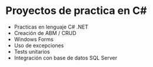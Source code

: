 # Proyectos de practica en C#

* Practicas en lenguaje C# .NET
* Creación de ABM / CRUD
* Windows Forms
* Uso de excepciones
* Tests unitarios
* Integración con base de datos SQL Server
